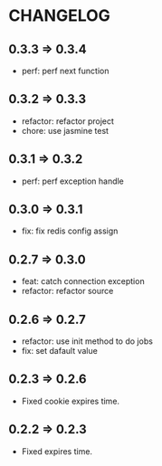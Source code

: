 # CHANGELOG

## 0.3.3 => 0.3.4

- perf: perf next function

## 0.3.2 => 0.3.3

- refactor: refactor project
- chore: use jasmine test

## 0.3.1 => 0.3.2

- perf: perf exception handle

## 0.3.0 => 0.3.1

- fix: fix redis config assign

## 0.2.7 => 0.3.0

- feat: catch connection exception
- refactor: refactor source

## 0.2.6 => 0.2.7

- refactor: use init method to do jobs
- fix: set dafault value

## 0.2.3 => 0.2.6

- Fixed cookie expires time.

## 0.2.2 => 0.2.3

- Fixed expires time.
